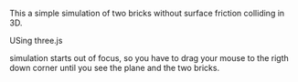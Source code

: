 This a simple simulation of two bricks without surface friction colliding in 3D. 

USing three.js 

simulation starts out of focus, so you have to drag your mouse to the rigth down corner until you see the plane and the two bricks.



